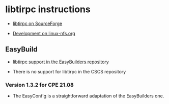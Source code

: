 # libtirpc instructions

  * [libtirpc on SourceForge](https://sourceforge.net/projects/libtirpc/)

  * [Development on linux-nfs.org](https://git.linux-nfs.org/?p=steved/libtirpc.git)


## EasyBuild

  * [libtirpc support in the EasyBuilders repository]()

  * There is no support for libtirpc in the CSCS repository


### Version 1.3.2 for CPE 21.08

  * The EasyConfig is a straightforward adaptation of the EasyBuilders one.

